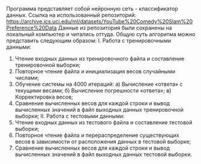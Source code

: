 Программа представляет собой нейронную сеть - классификатор данных.  Cсылка на использованный репозиторий: https://archive.ics.uci.edu/ml/datasets/YouTube%20Comedy%20Slam%20Preference%20Data
Данные из репозитория были сохранены на локальный компьютер и читались оттуда.
Общую суть алгоритма можно представить следующим образом:
I. Работа с тренировочными данными:
  1) Чтение входных данных из тренировочного файла и составление тренировочной выборки;
  2) Повторное чтение файла и инициализация весов случайными числами;
  3) Обучение системы на 4000 итераций:
      а) Вычисление «ответа» с текущими весами;
      б) Вычисление погрешности «ответа»;
      в) Корректировка весов;
  4) Сравнение вычисленных весов для каждой строки и вывод вычисленных значений в файл выходных данных тренировочной выборки;
II. Работа с тестовыми данными:
1) Чтение входных данных из тестового файла и составление тестовой выборки;
2) Повторное чтение файла и перераспределение существующих весов в зависимости от расположения данных в тестовой выборке;
3) Сравнение вычисленных весов для каждой строки и вывод вычисленных значений в файл выходных данных тестовой выборки.
